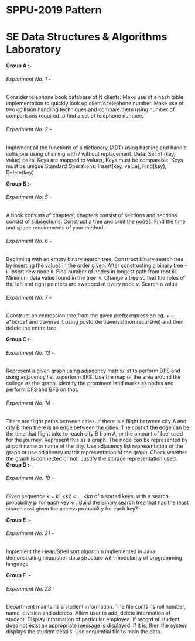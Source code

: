 # SPPU-2019 Pattern

# SE Data Structures & Algorithms Laboratory

**Group A :-**

###### Experiment No. 1 - 

Consider telephone book database of N clients. Make use of a hash table implementation
to quickly look up client‘s telephone number. Make use of two collision handling
techniques and compare them using number of comparisons required to find a set of
telephone numbers

###### Experiment No. 2 - 

Implement all the functions of a dictionary (ADT) using hashing and handle collisions
using chaining with / without replacement.
Data: Set of (key, value) pairs, Keys are mapped to values, Keys must be comparable, Keys
must be unique
Standard Operations: Insert(key, value), Find(key), Delete(key) 

**Group B :-**

###### Experiment No. 5 - 

A book consists of chapters, chapters consist of sections and sections consist of
subsections. Construct a tree and print the nodes. Find the time and space requirements
of your method. 

###### Experiment No. 6 - 

Beginning with an empty binary search tree, Construct binary search tree by inserting the
values in the order given. After constructing a binary tree -
i. Insert new node
ii. Find number of nodes in longest path from root
iii. Minimum data value found in the tree
iv. Change a tree so that the roles of the left and right pointers are swapped at every
node
v. Search a value

###### Experiment No. 7 - 

Construct an expression tree from the given prefix expression eg. +--a*bc/def and
traverse it using postordertraversal(non recursive) and then delete the entire tree. 

**Group C :-**

###### Experiment No. 13 - 

Represent a given graph using adjacency matrix/list to perform DFS and using adjacency
list to perform BFS. Use the map of the area around the college as the graph. Identify the
prominent land marks as nodes and perform DFS and BFS on that.

###### Experiment No. 14 - 

There are flight paths between cities. If there is a flight between city A and city B then
there is an edge between the cities. The cost of the edge can be the time that flight take
to reach city B from A, or the amount of fuel used for the journey. Represent this as a
graph. The node can be represented by airport name or name of the city. Use adjacency
list representation of the graph or use adjacency matrix representation of the graph.
Check whether the graph is connected or not. Justify the storage representation used. 
**Group D :-**

###### Experiment No. 18 - 

Given sequence k = k1 <k2 < … <kn of n sorted keys, with a search probability pi for each
key ki . Build the Binary search tree that has the least search cost given the access
probability for each key? 

**Group E :-**

###### Experiment No. 21 - 

Implement the Heap/Shell sort algorithm implemented in Java demonstrating heap/shell
data structure with modularity of programming language

**Group F :-**

###### Experiment No. 23 - 

Department maintains a student information. The file contains roll number, name,
division and address. Allow user to add, delete information of student. Display
information of particular employee. If record of student does not exist an appropriate
message is displayed. If it is, then the system displays the student details. Use sequential
file to main the data. 